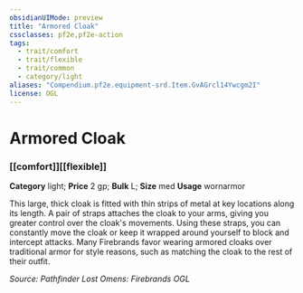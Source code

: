 ```yaml
---
obsidianUIMode: preview
title: "Armored Cloak"
cssclasses: pf2e,pf2e-action
tags:
  - trait/comfort
  - trait/flexible
  - trait/common
  - category/light
aliases: "Compendium.pf2e.equipment-srd.Item.GvAGrcl14Ywcgm2I"
license: OGL
---
```

# Armored Cloak

### [[comfort]][[flexible]]

**Category** light; 
**Price** 2 gp; 
**Bulk** L; **Size** med
**Usage** wornarmor

This large, thick cloak is fitted with thin strips of metal at key locations along its length. A pair of straps attaches the cloak to your arms, giving you greater control over the cloak's movements. Using these straps, you can constantly move the cloak or keep it wrapped around yourself to block and intercept attacks. Many Firebrands favor wearing armored cloaks over traditional armor for style reasons, such as matching the cloak to the rest of their outfit.

*Source: Pathfinder Lost Omens: Firebrands*
*OGL*